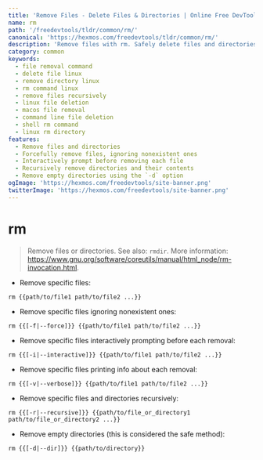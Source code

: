 ```yaml
---
title: 'Remove Files - Delete Files & Directories | Online Free DevTools by Hexmos'
name: rm
path: '/freedevtools/tldr/common/rm/'
canonical: 'https://hexmos.com/freedevtools/tldr/common/rm/'
description: 'Remove files with rm. Safely delete files and directories using the command line. Free online tool, no registration required. Also supports recursive directory removal.'
category: common
keywords:
  - file removal command
  - delete file linux
  - remove directory linux
  - rm command linux
  - remove files recursively
  - linux file deletion
  - macos file removal
  - command line file deletion
  - shell rm command
  - linux rm directory
features:
  - Remove files and directories
  - Forcefully remove files, ignoring nonexistent ones
  - Interactively prompt before removing each file
  - Recursively remove directories and their contents
  - Remove empty directories using the `-d` option
ogImage: 'https://hexmos.com/freedevtools/site-banner.png'
twitterImage: 'https://hexmos.com/freedevtools/site-banner.png'
---
```


# rm

> Remove files or directories.
> See also: `rmdir`.
> More information: <https://www.gnu.org/software/coreutils/manual/html_node/rm-invocation.html>.

- Remove specific files:

`rm {{path/to/file1 path/to/file2 ...}}`

- Remove specific files ignoring nonexistent ones:

`rm {{[-f|--force]}} {{path/to/file1 path/to/file2 ...}}`

- Remove specific files interactively prompting before each removal:

`rm {{[-i|--interactive]}} {{path/to/file1 path/to/file2 ...}}`

- Remove specific files printing info about each removal:

`rm {{[-v|--verbose]}} {{path/to/file1 path/to/file2 ...}}`

- Remove specific files and directories recursively:

`rm {{[-r|--recursive]}} {{path/to/file_or_directory1 path/to/file_or_directory2 ...}}`

- Remove empty directories (this is considered the safe method):

`rm {{[-d|--dir]}} {{path/to/directory}}`
